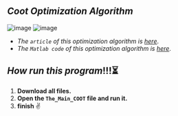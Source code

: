 ## *Coot Optimization Algorithm*
![image](https://user-images.githubusercontent.com/109721381/180991566-92d83dc6-03f0-4f7d-b03d-7962a94d1a61.png)
![image](https://user-images.githubusercontent.com/109721381/180991418-57c98eb0-9c84-406a-a53e-a0bf63d3052f.png)
- *The `article` of this optimization algorithm is [here](https://doi.org/10.1016/j.eswa.2021.115352)*.
- *The `Matlab code` of this optimization algorithm is [here](https://www.mathworks.com/matlabcentral/fileexchange/89102-coot-optimizationalgorithm)*.

## *How run this program*!!!⏳
1. **Download all files.**
2. **Open the `The_Main_COOT` file and run it.**
3. **finish** ✌️  

